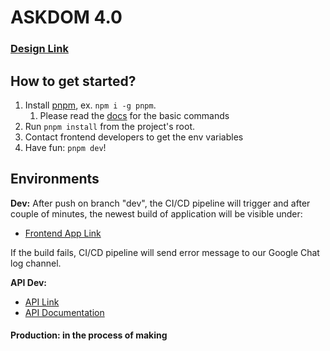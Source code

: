 # ASKDOM 4.0

### [Design Link](https://www.figma.com/file/M7t24V6MByGmqmGGXYIlh8/Askdom?node-id=511%3A2)

## How to get started?

1. Install [pnpm](https://pnpm.io/installation), ex. `npm i -g pnpm`.
   1. Please read the [docs](https://pnpm.io/pnpm-cli) for the basic commands
2. Run `pnpm install` from the project's root.
3. Contact frontend developers to get the env variables
4. Have fun: `pnpm dev`!

## Environments

**Dev:**
After push on branch "dev", the CI/CD pipeline will trigger and after couple of minutes, the newest build of application will be visible under:

- [Frontend App Link](https://askdom-dev.enterosoft.com)

If the build fails, CI/CD pipeline will send error message to our Google Chat log channel.

**API Dev:**

- [API Link](https://askdom-api-dev.enterosoft.com)
- [API Documentation](https://askdom-api-dev.enterosoft.com/swagger/index.html#/)

#### Production: in the process of making
